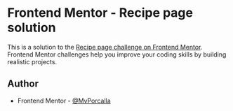 # Frontend Mentor - Recipe page solution

This is a solution to the [Recipe page challenge on Frontend Mentor](https://www.frontendmentor.io/challenges/recipe-page-KiTsR8QQKm). Frontend Mentor challenges help you improve your coding skills by building realistic projects. 


## Author
- Frontend Mentor - [@MvPorcalla](https://www.frontendmentor.io/profile/MvPorcalla)

